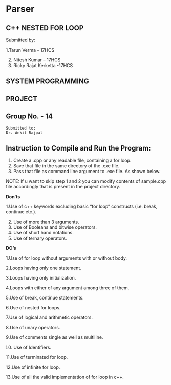 # Parser

## C++ NESTED FOR LOOP

Submitted by:

1.Tarun Verma - 17HCS

2. Nitesh Kumar – 17HCS
3. Ricky Rajat Kerketta -17HCS

## SYSTEM PROGRAMMING

## PROJECT

## Group No. - 14

```
Submitted to:
Dr. Ankit Rajpal
```

## Instruction to Compile and Run the Program:

1. Create a .cpp or any readable file, containing a for loop.
2. Save that file in the same directory of the .exe file.
3. Pass that file as command line argument to .exe file. As shown
below.

NOTE: If u want to skip step 1 and 2 you can modify contents of
sample.cpp file accordingly that is present in the project directory.


**Don’ts**

1.Use of c++ keywords excluding basic “for loop” constructs (i.e.
break, continue etc.).

2. Use of more than 3 arguments.
3. Use of Booleans and bitwise operators.
4. Use of short hand notations.
5. Use of ternary operators.


**DO’s**

1.Use of for loop without arguments with or without body.

2.Loops having only one statement.

3.Loops having only initialization.

4.Loops with either of any argument among three of them.

5.Use of break, continue statements.

6.Use of nested for loops.

7.Use of logical and arithmetic operators.

8.Use of unary operators.

9.Use of comments single as well as multiline.

10. Use of Identifiers.

11.Use of terminated for loop.

12.Use of infinite for loop.

13.Use of all the valid implementation of for loop in c++.


